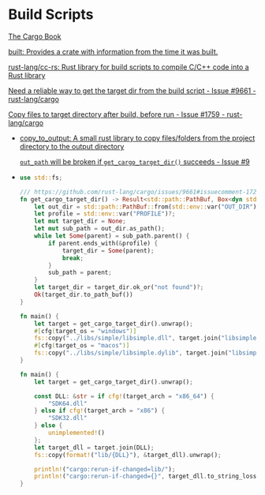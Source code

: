 # Build Scripts
[The Cargo Book](https://doc.rust-lang.org/cargo/reference/build-scripts.html)

[built: Provides a crate with information from the time it was built.](https://github.com/lukaslueg/built)

[rust-lang/cc-rs: Rust library for build scripts to compile C/C++ code into a Rust library](https://github.com/rust-lang/cc-rs)

[Need a reliable way to get the target dir from the build script - Issue #9661 - rust-lang/cargo](https://github.com/rust-lang/cargo/issues/9661)

[Copy files to target directory after build, before run - Issue #1759 - rust-lang/cargo](https://github.com/rust-lang/cargo/issues/1759)
- [copy\_to\_output: A small rust library to copy files/folders from the project directory to the output directory](https://github.com/samwoodhams/copy_to_output)

  [`out_path` will be broken if `get_cargo_target_dir()` succeeds - Issue #9](https://github.com/samwoodhams/copy_to_output/issues/9)

- ```rust
  use std::fs;

  /// https://github.com/rust-lang/cargo/issues/9661#issuecomment-1722358176
  fn get_cargo_target_dir() -> Result<std::path::PathBuf, Box<dyn std::error::Error>> {
      let out_dir = std::path::PathBuf::from(std::env::var("OUT_DIR")?);
      let profile = std::env::var("PROFILE")?;
      let mut target_dir = None;
      let mut sub_path = out_dir.as_path();
      while let Some(parent) = sub_path.parent() {
          if parent.ends_with(&profile) {
              target_dir = Some(parent);
              break;
          }
          sub_path = parent;
      }
      let target_dir = target_dir.ok_or("not found")?;
      Ok(target_dir.to_path_buf())
  }

  fn main() {
      let target = get_cargo_target_dir().unwrap();
      #[cfg(target_os = "windows")]
      fs::copy("../libs/simple/libsimple.dll", target.join("libsimple.dll")).unwrap();
      #[cfg(target_os = "macos")]
      fs::copy("../libs/simple/libsimple.dylib", target.join("libsimple.dylib"),).unwrap();
  }
  ```
  ```rust
  fn main() {
      let target = get_cargo_target_dir().unwrap();

      const DLL: &str = if cfg!(target_arch = "x86_64") {
          "SDK64.dll"
      } else if cfg!(target_arch = "x86") {
          "SDK32.dll"
      } else {
          unimplemented!()
      };
      let target_dll = target.join(DLL);
      fs::copy(format!("lib/{DLL}"), &target_dll).unwrap();

      println!("cargo:rerun-if-changed=lib/");
      println!("cargo:rerun-if-changed={}", target_dll.to_string_lossy());
  }
  ```
